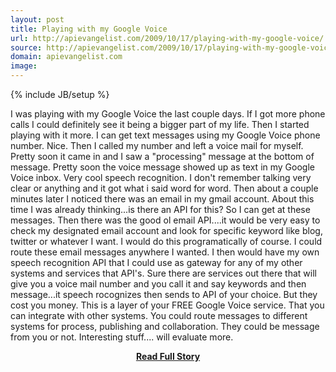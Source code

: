 ```yaml
---
layout: post
title: Playing with my Google Voice
url: http://apievangelist.com/2009/10/17/playing-with-my-google-voice/
source: http://apievangelist.com/2009/10/17/playing-with-my-google-voice/
domain: apievangelist.com
image: 
---
```

{% include JB/setup %}<p>I was playing with my Google Voice the last couple days. If I got more phone calls I could definitely see it being a bigger part of my life.
Then I started playing with it more. I can get text messages using my Google Voice phone number. Nice.
Then I called my number and left a voice mail for myself. Pretty soon it came in and I saw a "processing" message at the bottom of message.
Pretty soon the voice message showed up as text in my Google Voice inbox. Very cool speech recognition. I don't remember talking very clear or anything and it got what i said word for word.
Then about a couple minutes later I noticed there was an email in my gmail account. About this time I was already thinking...is there an API for this? So I can get at these messages.
Then there was the good ol email API....it would be very easy to check my designated email account and look for specific keyword like blog, twitter or whatever I want. I would do this programatically of course. I could route these email messages anywhere I wanted.
I then would have my own speech recognition API that I could use as gateway for any of my other systems and services that API's.
Sure there are services out there that will give you a voice mail number and you call it and say keywords and then message...it speech rocognizes then sends to API of your choice. But they cost you money.
This is a layer of your FREE Google Voice service. That you can integrate with other systems. You could route messages to different systems for process, publishing and collaboration. They could be message from you or not.
Interesting stuff.... will evaluate more.
</p>
<center><p><a href="http://apievangelist.com/2009/10/17/playing-with-my-google-voice/" style='padding:25px; font-sze:18px; font-weight: bold;'>Read Full Story</a></p></center>
